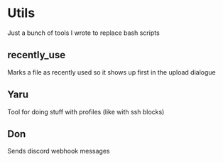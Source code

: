 # Utils
Just a bunch of tools I wrote to replace bash scripts

## recently\_use
Marks a file as recently used so it shows up first in the upload dialogue

## Yaru
Tool for doing stuff with profiles (like with ssh blocks)

## Don
Sends discord webhook messages


